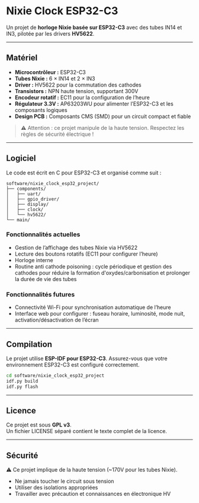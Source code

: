 # Nixie Clock ESP32-C3

Un projet de **horloge Nixie basée sur ESP32-C3** avec des tubes IN14 et IN3, pilotée par les drivers **HV5622**.

---

## Matériel

- **Microcontrôleur :** ESP32-C3  
- **Tubes Nixie :** 6 × IN14 et 2 × IN3  
- **Driver :** HV5622 pour la commutation des cathodes  
- **Transistors :** NPN haute tension, supportant 300V  
- **Encodeur rotatif :** EC11 pour la configuration de l’heure  
- **Régulateur 3.3V :** AP63203WU pour alimenter l’ESP32-C3 et les composants logiques  
- **Design PCB :** Composants CMS (SMD) pour un circuit compact et fiable  

> ⚠️ Attention : ce projet manipule de la haute tension. Respectez les règles de sécurité électrique !

---

## Logiciel

Le code est écrit en C pour ESP32-C3 et organisé comme suit :

```
software/nixie_clock_esp32_project/
├── components/
│   ├── uart/
│   ├── gpio_driver/
│   ├── display/
│   ├── clock/
│   └── hv5622/
└── main/
```

### Fonctionnalités actuelles

- Gestion de l’affichage des tubes Nixie via HV5622
- Lecture des boutons rotatifs (EC11 pour configurer l’heure)
- Horloge interne
- Routine anti cathode poisoning : cycle périodique et gestion des cathodes pour réduire la formation d'oxydes/carbonisation et prolonger la durée de vie des tubes

### Fonctionnalités futures

- Connectivité Wi-Fi pour synchronisation automatique de l’heure  
- Interface web pour configurer : fuseau horaire, luminosité, mode nuit, activation/désactivation de l’écran

---

## Compilation

Le projet utilise **ESP-IDF pour ESP32-C3**. Assurez-vous que votre environnement ESP32-C3 est configuré correctement.

```bash
cd software/nixie_clock_esp32_project
idf.py build
idf.py flash
```

---

## Licence

Ce projet est sous **GPL v3**.  
Un fichier LICENSE séparé contient le texte complet de la licence.

---

## Sécurité

⚠️ Ce projet implique de la haute tension (~170V pour les tubes Nixie).  
- Ne jamais toucher le circuit sous tension  
- Utiliser des isolations appropriées  
- Travailler avec précaution et connaissances en électronique HV
